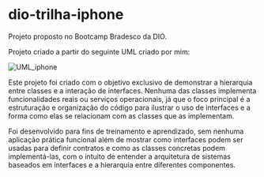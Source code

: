 # dio-trilha-iphone
Projeto proposto no Bootcamp Bradesco da DIO.

Projeto criado a partir do seguinte UML criado por mim:


![UML_iphone](https://github.com/user-attachments/assets/a708fdaa-f315-49a5-b42a-45276da095e3)


Este projeto foi criado com o objetivo exclusivo de demonstrar a hierarquia entre classes e a interação de interfaces. Nenhuma das classes implementa funcionalidades reais ou serviços operacionais, já que o foco principal é a estruturação e organização do código para ilustrar o uso de interfaces e a forma como elas se relacionam com as classes que as implementam.

Foi desenvolvido para fins de treinamento e aprendizado, sem nenhuma aplicação prática funcional além de mostrar como interfaces podem ser usadas para definir contratos e como as classes concretas podem implementá-las, com o intuito de entender a arquitetura de sistemas baseados em interfaces e a hierarquia entre diferentes componentes.
